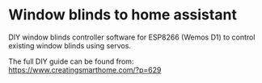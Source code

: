 # Window blinds to home assistant
DIY window blinds controller software for ESP8266 (Wemos D1) to control existing window blinds using servos.

The full DIY guide can be found from: https://www.creatingsmarthome.com/?p=629
